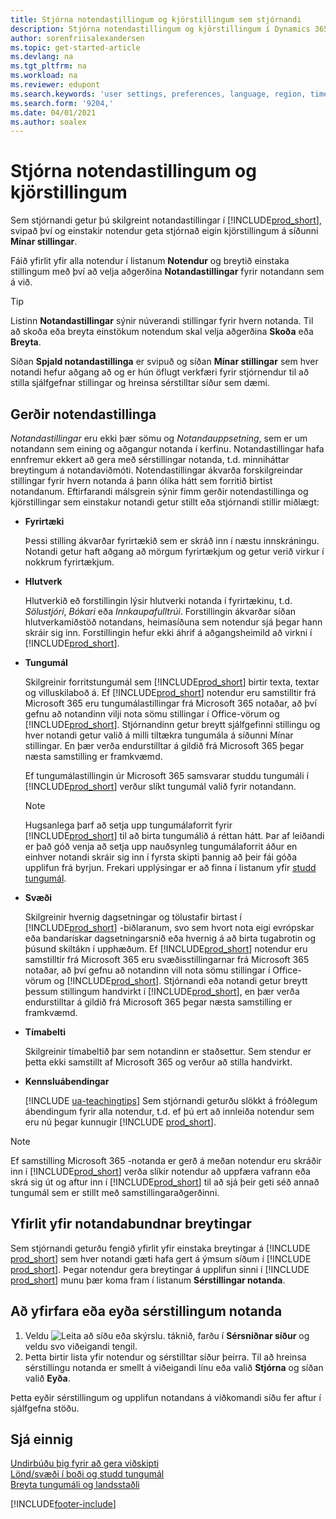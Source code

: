 ```yaml
---
title: Stjórna notendastillingum og kjörstillingum sem stjórnandi
description: Stjórna notendastillingum og kjörstillingum í Dynamics 365 Business Central.
author: sorenfriisalexandersen
ms.topic: get-started-article
ms.devlang: na
ms.tgt_pltfrm: na
ms.workload: na
ms.reviewer: edupont
ms.search.keywords: 'user settings, preferences, language, region, time zone, regional settings'
ms.search.form: '9204,'
ms.date: 04/01/2021
ms.author: soalex
---
```

# <a name="manage-user-settings-and-preferences" />Stjórna notendastillingum og kjörstillingum

Sem stjórnandi getur þú skilgreint notandastillingar í [!INCLUDE[prod_short](includes/prod_short.md)], svipað því og einstakir notendur geta stjórnað eigin kjörstillingum á síðunni **Mínar stillingar**.  

Fáið yfirlit yfir alla notendur í listanum **Notendur** og breytið einstaka stillingum með því að velja aðgerðina **Notandastillingar** fyrir notandann sem á við.

> [!TIP]
> Listinn **Notandastillingar** sýnir núverandi stillingar fyrir hvern notanda. Til að skoða eða breyta einstökum notendum skal velja aðgerðina **Skoða** eða **Breyta**.

Síðan **Spjald notandastillinga** er svipuð og síðan **Mínar stillingar** sem hver notandi hefur aðgang að og er hún öflugt verkfæri fyrir stjórnendur til að stilla sjálfgefnar stillingar og hreinsa sérstilltar síður sem dæmi.  

## <a name="types-of-user-settings" />Gerðir notendastillinga

*Notandastillingar* eru ekki þær sömu og *Notandauppsetning*, sem er um notandann sem eining og aðgangur notanda í kerfinu. Notandastillingar hafa ennfremur ekkert að gera með sérstillingar notanda, t.d. minniháttar breytingum á notandaviðmóti. Notendastillingar ákvarða forskilgreindar  stillingar fyrir hvern notanda á þann ólíka hátt sem forritið birtist notandanum. Eftirfarandi málsgrein sýnir fimm gerðir notendastillinga og kjörstillingar sem einstakur notandi getur stillt eða stjórnandi stillir miðlægt:

* **Fyrirtæki**  

  Þessi stilling ákvarðar fyrirtækið sem er skráð inn í næstu innskráningu. Notandi getur haft aðgang að mörgum fyrirtækjum og getur verið virkur í nokkrum fyrirtækjum.

* **Hlutverk**  

  Hlutverkið eð forstillingin lýsir hlutverki notanda í fyrirtækinu, t.d. *Sölustjóri*, *Bókari* eða *Innkaupafulltrúi*. Forstillingin ákvarðar síðan hlutverkamiðstöð notandans, heimasíðuna sem notendur sjá þegar hann skráir sig inn. Forstillingin hefur ekki áhrif á aðgangsheimild að virkni í [!INCLUDE[prod_short](includes/prod_short.md)].  

* **Tungumál**  

  Skilgreinir forritstungumál sem [!INCLUDE[prod_short](includes/prod_short.md)] birtir texta, textar og villuskilaboð á. Ef [!INCLUDE[prod_short](includes/prod_short.md)] notendur eru samstilltir frá Microsoft 365 eru tungumálastillingar frá Microsoft 365 notaðar, að því gefnu að notandinn vilji nota sömu stillingar í Office-vörum og [!INCLUDE[prod_short](includes/prod_short.md)]. Stjórnandinn getur breytt sjálfgefinni stillingu og hver notandi getur valið á milli tiltækra tungumála á síðunni Mínar stillingar. En þær verða endurstilltar á gildið frá Microsoft 365 þegar næsta samstilling er framkvæmd.

  Ef tungumálastillingin úr Microsoft 365 samsvarar studdu tungumáli í [!INCLUDE[prod_short](includes/prod_short.md)] verður slíkt tungumál valið fyrir notandann.  

  > [!NOTE]
  > Hugsanlega þarf að setja upp tungumálaforrit fyrir [!INCLUDE[prod_short](includes/prod_short.md)] til að birta tungumálið á réttan hátt. Þar af leiðandi er það góð venja að setja upp nauðsynleg tungumálaforrit áður en einhver notandi skráir sig inn í fyrsta skipti þannig að þeir fái góða upplifun frá byrjun. Frekari upplýsingar er að finna í listanum yfir [studd tungumál](/dynamics365/business-central/dev-itpro/compliance/apptest-countries-and-translations).  
  
* **Svæði**  

  Skilgreinir hvernig dagsetningar og tölustafir birtast í [!INCLUDE[prod_short](includes/prod_short.md)] -biðlaranum, svo sem hvort nota eigi evrópskar eða bandarískar dagsetningarsnið eða hvernig á að birta tugabrotin og þúsund skiltákn í upphæðum. Ef [!INCLUDE[prod_short](includes/prod_short.md)] notendur eru samstilltir frá Microsoft 365 eru svæðisstillingarnar frá Microsoft 365 notaðar, að því gefnu að notandinn vill nota sömu stillingar í Office-vörum og [!INCLUDE[prod_short](includes/prod_short.md)]. Stjórnandi eða notandi getur breytt þessum stillingum handvirkt í [!INCLUDE[prod_short](includes/prod_short.md)], en þær verða endurstilltar á gildið frá Microsoft 365 þegar næsta samstilling er framkvæmd.

* **Tímabelti**  

  Skilgreinir tímabeltið þar sem notandinn er staðsettur. Sem stendur er þetta ekki samstillt af Microsoft 365 og verður að stilla handvirkt.  

* **Kennsluábendingar**

  [!INCLUDE [ua-teachingtips](includes/ua-teachingtips.md)] Sem stjórnandi geturðu slökkt á fróðlegum ábendingum fyrir alla notendur, t.d. ef þú ert að innleiða notendur sem eru nú þegar kunnugir [!INCLUDE [prod_short](includes/prod_short.md)].  

> [!NOTE]
> Ef samstilling Microsoft 365 -notanda er gerð á meðan notendur eru skráðir inn í [!INCLUDE[prod_short](includes/prod_short.md)] verða slíkir notendur að uppfæra vafrann eða skrá sig út og aftur inn í [!INCLUDE[prod_short](includes/prod_short.md)] til að sjá þeir geti séð annað tungumál sem er stillt með samstillingaraðgerðinni.

## <a name="overview-of-all-user-specific-changes" />Yfirlit yfir notandabundnar breytingar

Sem stjórnandi geturðu fengið yfirlit yfir einstaka breytingar á [!INCLUDE [prod_short](includes/prod_short.md)] sem hver notandi gæti hafa gert á ýmsum síðum í [!INCLUDE [prod_short](includes/prod_short.md)]. Þegar notendur gera breytingar á upplifun sinni í [!INCLUDE [prod_short](includes/prod_short.md)] munu þær koma fram í listanum **Sérstillingar notanda**. <!--Administrators can also set these settings for users before they log in the first time, so users do not have to do it themselves, providing them a better *getting started* experience.-->

<!-- >[!NOTE]
> User personalizations do not have anything to do with the *personal* lightweight changes a user can make to the user experience.-->

## <a name="to-review-or-delete-user-personalizations" />Að yfirfara eða eyða sérstillingum notanda

1. Veldu ![Leita að síðu eða skýrslu.](media/ui-search/search_small.png "Leit að síðu eða skýrslu tákn") táknið, farðu í **Sérsniðnar síður** og veldu svo viðeigandi tengil.
2. Þetta birtir lista yfir notendur og sérstilltar síður þeirra. Til að hreinsa sérstillingu notanda er smellt á viðeigandi línu eða valið **Stjórna** og síðan valið **Eyða**.

Þetta eyðir sérstillingum og upplifun notandans á viðkomandi síðu fer aftur í sjálfgefna stöðu.

## <a name="see-also" />Sjá einnig

[Undirbúðu þig fyrir að gera viðskipti](ui-get-ready-business.md)  
[Lönd/svæði í boði og studd tungumál](/dynamics365/business-central/dev-itpro/compliance/apptest-countries-and-translations)  
[Breyta tungumáli og landsstaðli](about-locale-language.md)  

[!INCLUDE[footer-include](includes/footer-banner.md)]
